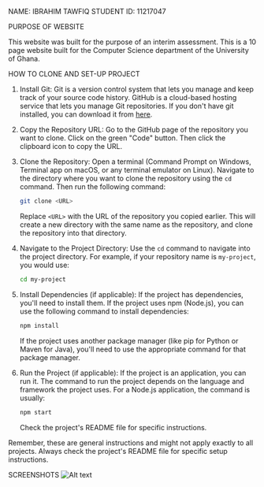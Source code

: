 NAME: IBRAHIM TAWFIQ
STUDENT ID: 11217047


PURPOSE OF WEBSITE
 
 This website was built for the purpose of an interim assessment. This is a 10 page website built for the 
 Computer Science department of the University of Ghana. 


 HOW TO CLONE AND SET-UP PROJECT


1. Install Git: Git is a version control system that lets you manage and keep track of your source code history. GitHub is a cloud-based hosting service that lets you manage Git repositories. If you don't have git installed, you can download it from [here](https://git-scm.com/downloads).

2. Copy the Repository URL: Go to the GitHub page of the repository you want to clone. Click on the green "Code" button. Then click the clipboard icon to copy the URL.

3. Clone the Repository: Open a terminal (Command Prompt on Windows, Terminal app on macOS, or any terminal emulator on Linux). Navigate to the directory where you want to clone the repository using the `cd` command. Then run the following command:
    ```bash
    git clone <URL>
    ```
    Replace `<URL>` with the URL of the repository you copied earlier. This will create a new directory with the same name as the repository, and clone the repository into that directory.

4. Navigate to the Project Directory: Use the `cd` command to navigate into the project directory. For example, if your repository name is `my-project`, you would use:
    ```bash
    cd my-project
    ```
5. Install Dependencies (if applicable): If the project has dependencies, you'll need to install them. If the project uses npm (Node.js), you can use the following command to install dependencies:
    ```bash
    npm install
    ```
    If the project uses another package manager (like pip for Python or Maven for Java), you'll need to use the appropriate command for that package manager.

6. Run the Project (if applicable): If the project is an application, you can run it. The command to run the project depends on the language and framework the project uses. For a Node.js application, the command is usually:
    ```bash
    npm start
    ```
    Check the project's README file for specific instructions.

Remember, these are general instructions and might not apply exactly to all projects. Always check the project's README file for specific setup instructions.


SCREENSHOTS
![Alt text](image.png)